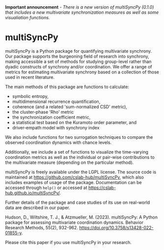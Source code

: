 **Important announcement** - *There is a new version of multiSyncPy (0.1.0) that includes a new multivariate synchronization measures as well as some visualiation functions.*

# multiSyncPy

multiSyncPy is a Python package for quantifying multivariate synchrony. Our package supports the burgeoning field of research into synchrony, making accessible a set of methods for studying group-level rather than dyadic constructs of synchrony and/or coordination. We offer a range of metrics for estimating multivariate synchrony based on a collection of those used in recent literature.

The main methods of this package are functions to calculate:

 * symbolic entropy, 
 * multidimensional recurrence quantification, 
 * coherence (and a related 'sum-normalized CSD' metric),
 * the cluster-phase 'Rho' metric
 * the synchronization coefficient metric,
 * a statistical test based on the Kuramoto order parameter, and
 * driver-empath model with synchrony index

We also include functions for two surrogation techniques to compare the observed coordination dynamics with chance levels.

Additionally, we include a set of functions to visualize the time-varying coordination metrics as well as the individual or pair-wise contributions to the multivariate measure (depending on the particular method).

multiSyncPy is freely available under the LGPL license. The source code is maintained at <https://github.com/cslab-hub/multiSyncPy>, which also includes examples of usage of the package. Documentation can be accessed through `help()` or accessed at <https://cslab-hub.github.io/multiSyncPy/>. 

Further details of the package and case studies of its use on real-world data are described in our paper. 

Hudson, D., Wiltshire, T. J., & Atzmueller, M. (2023). multiSyncPy: A Python package for assessing multivariate coordination dynamics. Behavior Research Methods, 55(2), 932-962. <https://doi.org/10.3758/s13428-022-01855-y>. 

Please cite this paper if you use multiSyncPy in your research.
